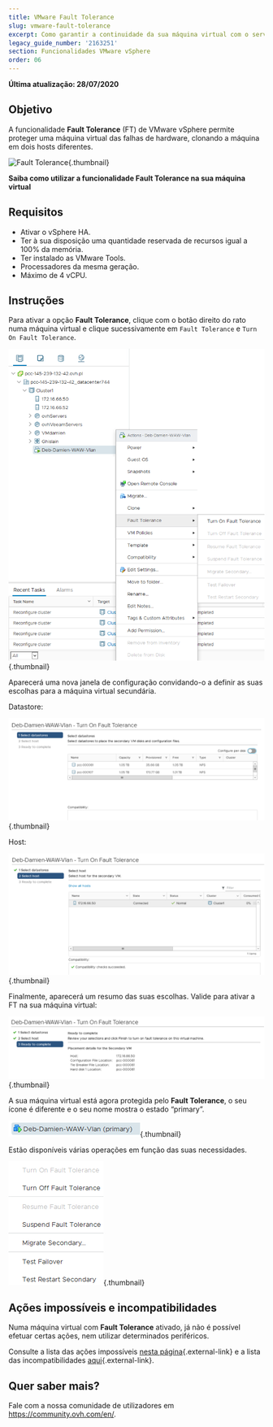 ```yaml
---
title: VMware Fault Tolerance
slug: vmware-fault-tolerance
excerpt: Como garantir a continuidade da sua máquina virtual com o serviço Fault Tolerance
legacy_guide_number: '2163251'
section: Funcionalidades VMware vSphere
order: 06
---
```


**Última atualização: 28/07/2020**

## Objetivo

A funcionalidade **Fault Tolerance** (FT) de VMware vSphere permite proteger uma máquina virtual das falhas de hardware, clonando a máquina em dois hosts diferentes.

![Fault Tolerance](images/FT10v2.gif){.thumbnail}

**Saiba como utilizar a funcionalidade Fault Tolerance na sua máquina virtual**

## Requisitos

- Ativar o vSphere HA.
- Ter à sua disposição uma quantidade reservada de recursos igual a 100% da memória.
- Ter instalado as VMware Tools.
- Processadores da mesma geração.
- Máximo de 4 vCPU.

## Instruções 


Para ativar a opção **Fault Tolerance**, clique com o botão direito do rato numa máquina virtual e clique sucessivamente em `Fault Tolerance` e `Turn On Fault Tolerance`.

![Fault Tolerance](images/FT.png){.thumbnail}

Aparecerá uma nova janela de configuração convidando-o a definir as suas escolhas para a máquina virtual secundária.

Datastore:

![Fault Tolerance](images/FT1.png){.thumbnail}

Host: 

![Fault Tolerance](images/FT2.png){.thumbnail}

Finalmente, aparecerá um resumo das suas escolhas. Valide para ativar a FT na sua máquina virtual:

![Fault Tolerance](images/FT3.png){.thumbnail}

A sua máquina virtual está agora protegida pelo **Fault Tolerance**, o seu ícone é diferente e o seu nome mostra o estado “primary”.

![Fault Tolerance](images/FT4.png){.thumbnail}

Estão disponíveis várias operações em função das suas necessidades.

![Fault Tolerance](images/FT5.png){.thumbnail}

## Ações impossíveis e incompatibilidades

Numa máquina virtual com **Fault Tolerance** ativado, já não é possível efetuar certas ações, nem utilizar determinados periféricos.

Consulte a lista das ações impossíveis [nesta página](https://docs.vmware.com/en/VMware-vSphere/6.7/com.vmware.vsphere.avail.doc/GUID-F5264795-11DA-4242-B774-8C3450997033.html){.external-link} e a lista das incompatibilidades [aqui](https://docs.vmware.com/en/VMware-vSphere/6.7/com.vmware.vsphere.avail.doc/GUID-C1749AD4-70E2-406C-864C-719F54BF1BC1.html){.external-link}.

## Quer saber mais?

Fale com a nossa comunidade de utilizadores em <https://community.ovh.com/en/>.
